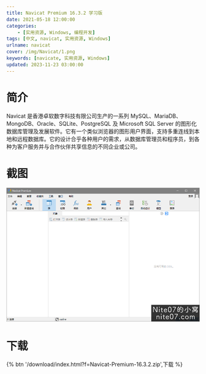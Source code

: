 ```yaml
---
title: Navicat Premium 16.3.2 学习版
date: 2021-05-18 12:00:00
categories:
    - [实用资源, Windows, 编程开发]
tags: [中文, navicat, 实用资源, Windows]
urlname: navicat
cover: /img/Navicat/1.png
keywords: [navicate, 实用资源, Windows]
updated: 2023-11-23 03:00:00
---
```


# 简介

Navicat 是香港卓软数字科技有限公司生产的一系列 MySQL、MariaDB、MongoDB、Oracle、SQLite、PostgreSQL 及 Microsoft SQL Server 的图形化数据库管理及发展软件。它有一个类似浏览器的图形用户界面，支持多重连线到本地和远程数据库。它的设计合乎各种用户的需求，从数据库管理员和程序员，到各种为客户服务并与合作伙伴共享信息的不同企业或公司。

# 截图

![](/img/Navicat/2.png)

# 下载

{% btn '/download/index.html?f=Navicat-Premium-16.3.2.zip',下载 %}
